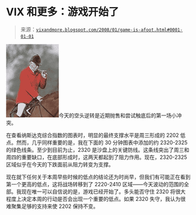 <!--yml

分类：未分类

日期：2024-05-18 18:46:10

-->

# VIX 和更多：游戏开始了

> 来源：[`vixandmore.blogspot.com/2008/01/game-is-afoot.html#0001-01-01`](http://vixandmore.blogspot.com/2008/01/game-is-afoot.html#0001-01-01)

![](img/3bf410cf78cbb5ad026ee63e2de2759f.png)今天的空头逆转是近期抛售和尝试触底后的第一场小冲突。

在查看纳斯达克综合指数的图表时，明显的最终支撑水平是周三形成的 2202 低点。然而，几乎同样重要的是，我在下面的 30 分钟图表中添加的约 2320-2325 的绿色线条。至少到目前为止，2320 是沙盘上的关键防线。这条线突出了周三和周四的重要缺口，在底部形成时，这两天都起到了阻力作用。现在，2320-2325 区域似乎在今天的下跌面前从阻力转变为支撑。

现在就下任何关于本周早些时候的低点的结论还为时尚早，但我们有可能正在看到第一个更高的低点，这将战场转移到了 2220-2410 区域——今天波动的范围的全部。我现在唯一可以自信说的是，游戏已经开始了。多头能否守住 2320 将很大程度上决定本周的行动是否会出现一个重要的低点。如果 2320 失守，我认为很难聚集足够的支持来使 2202 保持不变。
